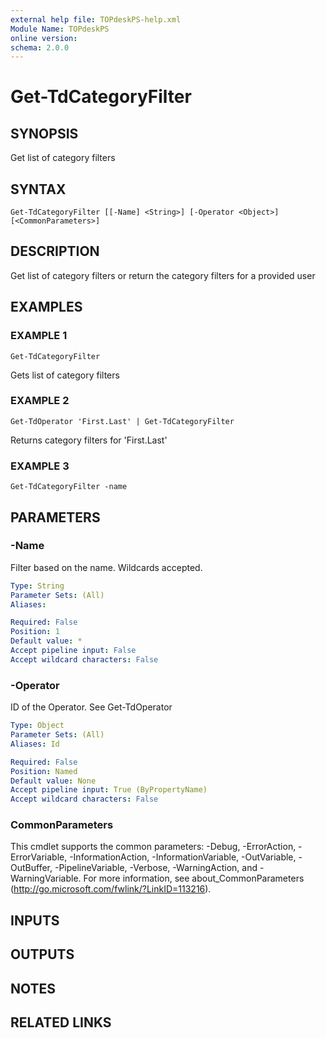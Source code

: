```yaml
---
external help file: TOPdeskPS-help.xml
Module Name: TOPdeskPS
online version:
schema: 2.0.0
---
```


# Get-TdCategoryFilter

## SYNOPSIS
Get list of category filters

## SYNTAX

```
Get-TdCategoryFilter [[-Name] <String>] [-Operator <Object>] [<CommonParameters>]
```

## DESCRIPTION
Get list of category filters or return the category filters for a provided user

## EXAMPLES

### EXAMPLE 1
```
Get-TdCategoryFilter
```

Gets list of category filters

### EXAMPLE 2
```
Get-TdOperator 'First.Last' | Get-TdCategoryFilter
```

Returns category filters for 'First.Last'

### EXAMPLE 3
```
Get-TdCategoryFilter -name
```

## PARAMETERS

### -Name
Filter based on the name.
Wildcards accepted.

```yaml
Type: String
Parameter Sets: (All)
Aliases:

Required: False
Position: 1
Default value: *
Accept pipeline input: False
Accept wildcard characters: False
```

### -Operator
ID of the Operator.
See Get-TdOperator

```yaml
Type: Object
Parameter Sets: (All)
Aliases: Id

Required: False
Position: Named
Default value: None
Accept pipeline input: True (ByPropertyName)
Accept wildcard characters: False
```

### CommonParameters
This cmdlet supports the common parameters: -Debug, -ErrorAction, -ErrorVariable, -InformationAction, -InformationVariable, -OutVariable, -OutBuffer, -PipelineVariable, -Verbose, -WarningAction, and -WarningVariable.
For more information, see about_CommonParameters (http://go.microsoft.com/fwlink/?LinkID=113216).

## INPUTS

## OUTPUTS

## NOTES

## RELATED LINKS
